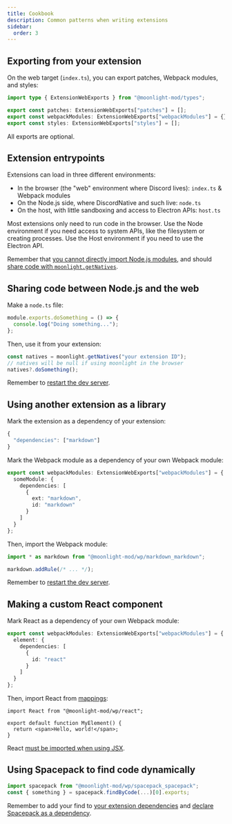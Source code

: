 ```yaml
---
title: Cookbook
description: Common patterns when writing extensions
sidebar:
  order: 3
---
```


## Exporting from your extension

On the web target (`index.ts`), you can export patches, Webpack modules, and styles:

```ts
import type { ExtensionWebExports } from "@moonlight-mod/types";

export const patches: ExtensionWebExports["patches"] = [];
export const webpackModules: ExtensionWebExports["webpackModules"] = {};
export const styles: ExtensionWebExports["styles"] = [];
```

All exports are optional.

## Extension entrypoints

Extensions can load in three different environments:

- In the browser (the "web" environment where Discord lives): `index.ts` & Webpack modules
- On the Node.js side, where DiscordNative and such live: `node.ts`
- On the host, with little sandboxing and access to Electron APIs: `host.ts`

Most extensions only need to run code in the browser. Use the Node environment if you need access to system APIs, like the filesystem or creating processes. Use the Host environment if you need to use the Electron API.

Remember that [you cannot directly import Node.js modules](/ext-dev/pitfalls#web-vs-nodejs), and should [share code with `moonlight.getNatives`](#sharing-code-between-nodejs-and-the-web).

## Sharing code between Node.js and the web

Make a `node.ts` file:

```ts title="node.ts"
module.exports.doSomething = () => {
  console.log("Doing something...");
};
```

Then, use it from your extension:

```ts title="index.ts"
const natives = moonlight.getNatives("your extension ID");
// natives will be null if using moonlight in the browser
natives?.doSomething();
```

Remember to [restart the dev server](/ext-dev/pitfalls#restarting-dev-mode-is-required-in-some-scenarios).

## Using another extension as a library

Mark the extension as a dependency of your extension:

```ts title="manifest.json"
{
  "dependencies": ["markdown"]
}
```

Mark the Webpack module as a dependency of your own Webpack module:

```ts title="index.ts"
export const webpackModules: ExtensionWebExports["webpackModules"] = {
  someModule: {
    dependencies: [
      {
        ext: "markdown",
        id: "markdown"
      }
    ]
  }
};
```

Then, import the Webpack module:

```ts title="webpackModules/someModule.ts"
import * as markdown from "@moonlight-mod/wp/markdown_markdown";

markdown.addRule(/* ... */);
```

Remember to [restart the dev server](/ext-dev/pitfalls#restarting-dev-mode-is-required-in-some-scenarios).

## Making a custom React component

Mark React as a dependency of your own Webpack module:

```ts title="index.ts"
export const webpackModules: ExtensionWebExports["webpackModules"] = {
  element: {
    dependencies: [
      {
        id: "react"
      }
    ]
  }
};
```

Then, import React from [mappings](/ext-dev/mappings):

```tsx title="webpackModules/element.tsx"
import React from "@moonlight-mod/wp/react";

export default function MyElement() {
  return <span>Hello, world!</span>;
}
```

React [must be imported when using JSX](/ext-dev/pitfalls/#using-jsx).

## Using Spacepack to find code dynamically

```ts
import spacepack from "@moonlight-mod/wp/spacepack_spacepack";
const { something } = spacepack.findByCode(...)[0].exports;
```

Remember to add your find to [your extension dependencies](/ext-dev/webpack#webpack-module-insertion) and [declare Spacepack as a dependency](#using-another-extension-as-a-library).
